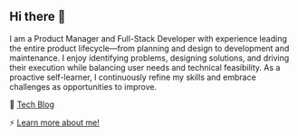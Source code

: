 ## Hi there 👋

I am a Product Manager and Full-Stack Developer with experience leading the entire product lifecycle—from planning and design to development and maintenance. I enjoy identifying problems, designing solutions, and driving their execution while balancing user needs and technical feasibility. As a proactive self-learner, I continuously refine my skills and embrace challenges as opportunities to improve.

📝 [Tech Blog](https://medium.com/@jaeyeonjung3)

⚡ [Learn more about me!](https://jaeyeonjung.netlify.app/)

<!--
**solbijae/solbijae** is a ✨ _special_ ✨ repository because its `README.md` (this file) appears on your GitHub profile.

Here are some ideas to get you started:

- 🔭 I’m currently working on ...
- 🌱 I’m currently learning ...
- 👯 I’m looking to collaborate on ...
- 🤔 I’m looking for help with ...
- 💬 Ask me about ...
- 📫 How to reach me: ...
- 😄 Pronouns: ...
- ⚡ Fun fact: ...

https://shields.io/ 사용해서 아이콘 추가 가능
-->
